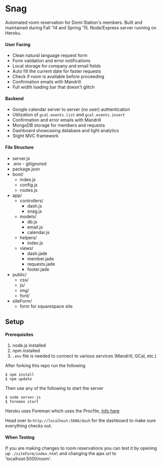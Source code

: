 # Snag

Automated room reservation for Domi Station's members. Built and maintained during Fall '14 and Spring '15. Node/Express server running on Heroku.


#### User Facing
   - Clean natural language request form
   - Form validation and error notifications
   - Local storage for company and email fields
   - Auto fill the current date for faster requests
   - Check if room is available before proceeding
   - Confirmation emails with Mandrill
   - Full width loading bar that doesn't glitch

#### Backend
   - Google calendar server to server (no user) authentication
   - Utilization of `gcal.events.list` and `gcal.events.insert`
   - Confirmation and error emails with Mandrill
   - MongoDB storage for members and requests
   - Dashboard showcasing database and light analytics
   - Slight MVC framework


#### File Structure

- server.js
- .env - gitignored
- package.json
- boot/
	- index.js
	- config.js
	- routes.js
- app/
	- controllers/
		- dash.js
		- snag.js
	- models/
		- db.js
		- email.js
		- calendar.js
	- helpers/
		- index.js
	- views/
		- dash.jade
		- member.jade
		- requests.jade
		- footer.jade
- public/
	- css/
	- js/
	- img/
	- font/
- siteForm/
	- form for squarespace site


## Setup

#### Prerequisites
1. node.js installed
2. npm installed
3. `.env` file is needed to connect to various services (Mandrill, GCal, etc.)

After forking this repo run the following
```
$ npm install
$ npm update
```
Then use any of the following to start the server
```
$ node server.js
$ foreman start
```
Heroku uses Foreman which uses the Procfile, [info here](https://devcenter.heroku.com/articles/procfile#developing-locally-with-foreman)

Head over to `http://localhost:5000/dash` for the dashboard to make sure everything checks out. 

#### When Testing
If you are making changes to room reservations you can test it by opening up `./siteForm/index.html` and changing the ajax url to 'localhost:5000/room'.


